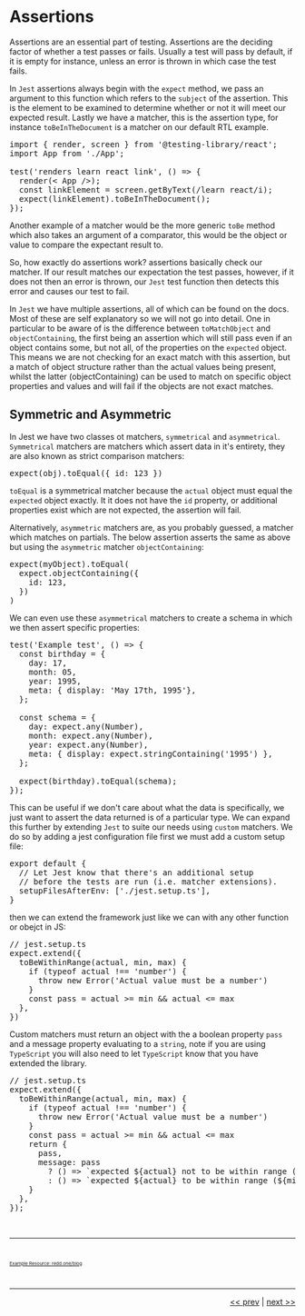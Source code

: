 # Assertions

Assertions are an essential part of testing. Assertions are the deciding factor of whether a test passes or fails. Usually a test will pass by default, if it is empty for instance, unless an error is thrown in which case the test fails.

In `Jest` assertions always begin with the `expect` method, we pass an argument to this function which refers to the `subject` of the assertion. This is the element to be examined to determine whether or not it will meet our expected result. Lastly we have a matcher, this is the assertion type, for instance `toBeInTheDocument` is a matcher on our default RTL example.

<pre>
import { render, screen } from '@testing-library/react';
import App from './App';

test('renders learn react link', () => {
  render(< App />);
  const linkElement = screen.getByText(/learn react/i);
  expect(linkElement).toBeInTheDocument();
});
</pre>

Another example of a matcher would be the more generic `toBe` method which also takes an argument of a comparator, this would be the object or value to compare the expectant result to.

So, how exactly do assertions work? assertions basically check our matcher. If our result matches our expectation the test passes, however, if it does not then an error is thrown, our `Jest` test function then detects this error and causes our test to fail.

In `Jest` we have multiple assertions, all of which can be found on the docs. Most of these are self explanatory so we will not go into detail. One in particular to be aware of is the difference between `toMatchObject` and `objectContaining`, the first being an assertion which will still pass even if an object contains some, but not all, of the properties on the `expected` object. This means we are not checking for an exact match with this assertion, but a match of object structure rather than the actual values being present, whilst the latter (objectContaining) can be used to match on specific object properties and values and will fail if the objects are not exact matches.

## Symmetric and Asymmetric

In Jest we have two classes ot matchers, `symmetrical` and `asymmetrical`. `Symmetrical` matchers are matchers which assert data in it's entirety, they are also known as strict comparison matchers:

<pre>
expect(obj).toEqual({ id: 123 })
</pre>

`toEqual` is a symmetrical matcher because the `actual` object must equal the `expected` object exactly. It it does not have the `id` property, or additional properties exist which are not expected, the assertion will fail.

Alternatively, `asymmetric` matchers are, as you probably guessed, a matcher which matches on partials. The below assertion asserts the same as above but using the `asymmetric` matcher `objectContaining`:

<pre>
expect(myObject).toEqual(
  expect.objectContaining({
    id: 123,
  })
)
</pre>

We can even use these `asymmetrical` matchers to create a schema in which we then assert specific properties:

<pre>
test('Example test', () => {
  const birthday = {
    day: 17,
    month: 05,
    year: 1995,
    meta: { display: 'May 17th, 1995'},
  };

  const schema = {
    day: expect.any(Number),
    month: expect.any(Number),
    year: expect.any(Number),
    meta: { display: expect.stringContaining('1995') },
  };

  expect(birthday).toEqual(schema);
});
</pre>

This can be useful if we don't care about what the data is specifically, we just want to assert the data returned is of a particular type. We can expand this further by extending `Jest` to suite our needs using `custom` matchers. We do so by adding a jest configuration file first we must add a custom setup file:

<pre>
export default {
  // Let Jest know that there's an additional setup
  // before the tests are run (i.e. matcher extensions).
  setupFilesAfterEnv: ['./jest.setup.ts'],
}
</pre>

then we can extend the framework just like we can with any other function or obejct in JS:

<pre>
// jest.setup.ts
expect.extend({
  toBeWithinRange(actual, min, max) {
    if (typeof actual !== 'number') {
      throw new Error('Actual value must be a number')
    }
    const pass = actual >= min && actual <= max
  },
})
</pre>

Custom matchers must return an object with the a boolean property `pass` and a message property evaluating to a `string`, note if you are using `TypeScript` you will also need to let `TypeScript` know that you have extended the library.

<pre>
// jest.setup.ts
expect.extend({
  toBeWithinRange(actual, min, max) {
    if (typeof actual !== 'number') {
      throw new Error('Actual value must be a number')
    }
    const pass = actual >= min && actual <= max
    return {
      pass,
      message: pass
        ? () => `expected ${actual} not to be within range (${min}..${max})`
        : () => `expected ${actual} to be within range (${min}..${max})`,
    }
  },
});
</pre>

<br />

___

<br />

<div style="font-size: 8px">

  [Example Resource: redd.one/blog](https://redd.one/blog/practical-guide-to-custom-jest-matchers)

</div>

<br />

___

<div align="right">

[<< prev](./3_jest.md) | [next >>](../README.md)